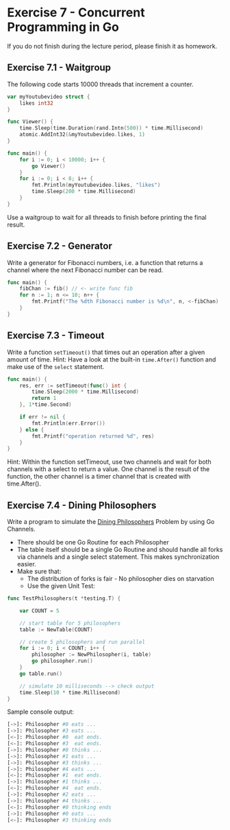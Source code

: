 # Exercise 7 - Concurrent Programming in Go

If you do not finish during the lecture period, please finish it as homework.

## Exercise 7.1 - Waitgroup

The following code starts 10000 threads that increment a counter.

```go
var myYoutubevideo struct {
    likes int32
}

func Viewer() {
    time.Sleep(time.Duration(rand.Intn(500)) * time.Millisecond)
    atomic.AddInt32(&myYoutubevideo.likes, 1)
}

func main() {
    for i := 0; i < 10000; i++ {
        go Viewer()
    }
    for i := 0; i < 8; i++ {
        fmt.Println(myYoutubevideo.likes, "likes")
        time.Sleep(200 * time.Millisecond)
    }
}
```

Use a waitgroup to wait for all threads to finish before printing the final result.

## Exercise 7.2 - Generator

Write a generator for Fibonacci numbers, i.e. a function that returns a channel where the next Fibonacci number can be read.
```go
func main() {
    fibChan := fib() // <- write func fib
    for n := 1; n <= 10; n++ {
        fmt.Printf("The %dth Fibonacci number is %d\n", n, <-fibChan)
    }
}
```

## Exercise 7.3 - Timeout

Write a function `setTimeout()` that times out an operation after a given amount of time. Hint: Have a look at the built-in `time.After()` function and make use of the `select` statement.
```go
func main() {
    res, err := setTimeout(func() int {
        time.Sleep(2000 * time.Millisecond)
        return 1
    }, 1*time.Second)

    if err != nil {
        fmt.Println(err.Error())
    } else {
        fmt.Printf("operation returned %d", res)
    }
}
```

Hint: Within the function setTimeout, use two channels and wait for both channels with a select to return a value.
One channel is the result of the function, the other channel is a timer channel that is created with time.After().

## Exercise 7.4 - Dining Philosophers

Write a program to simulate the [Dining Philosophers](https://en.wikipedia.org/wiki/Dining_philosophers_problem) 
Problem by using Go Channels.
- There should be one Go Routine for each Philosopher
- The table itself should be a single Go Routine and should handle all forks via channels and a single select statement. This makes synchronization easier.
- Make sure that:
  - The distribution of forks is fair - No philosopher dies on starvation 
  - Use the given Unit Test:

```go
func TestPhilosophers(t *testing.T) {

	var COUNT = 5

	// start table for 5 philosophers
	table := NewTable(COUNT)

	// create 5 philosophers and run parallel 
	for i := 0; i < COUNT; i++ {
		philosopher := NewPhilosopher(i, table)
		go philosopher.run()
	}
	go table.run()

	// simulate 10 milliseconds --> check output
	time.Sleep(10 * time.Millisecond)
}
```

Sample console output:

```sh
[->]: Philosopher #0 eats ...
[->]: Philosopher #3 eats ...
[<-]: Philosopher #0  eat ends.
[<-]: Philosopher #3  eat ends.
[->]: Philosopher #0 thinks ...
[->]: Philosopher #1 eats ...
[->]: Philosopher #3 thinks ...
[->]: Philosopher #4 eats ...
[<-]: Philosopher #1  eat ends.
[->]: Philosopher #1 thinks ...
[<-]: Philosopher #4  eat ends.
[->]: Philosopher #2 eats ...
[->]: Philosopher #4 thinks ...
[<-]: Philosopher #0 thinking ends
[->]: Philosopher #0 eats ...
[<-]: Philosopher #3 thinking ends
```
